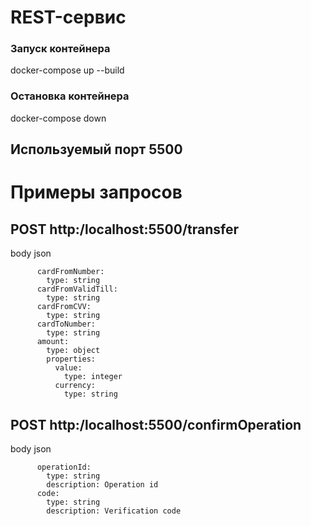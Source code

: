 # REST-сервис
### Запуск контейнера
docker-compose up --build
### Остановка контейнера
docker-compose down
## Используемый порт 5500
# Примеры запросов
## POST http:/localhost:5500/transfer
body json

          cardFromNumber:
            type: string
          cardFromValidTill:
            type: string
          cardFromCVV:
            type: string
          cardToNumber:
            type: string  
          amount:
            type: object
            properties:  
              value:
                type: integer
              currency:
                type: string

## POST http:/localhost:5500/confirmOperation
body json

          operationId:
            type: string
            description: Operation id
          code:
            type: string
            description: Verification code
